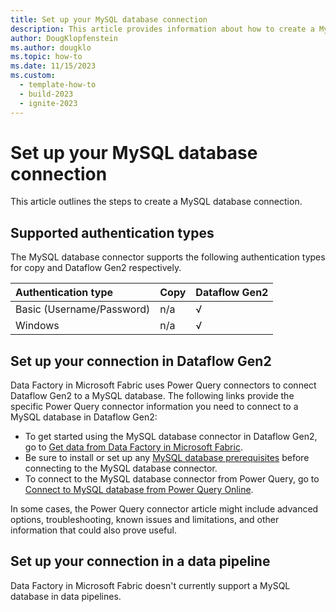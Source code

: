 ```yaml
---
title: Set up your MySQL database connection
description: This article provides information about how to create a MySQL database connection in Microsoft Fabric.
author: DougKlopfenstein
ms.author: dougklo
ms.topic: how-to
ms.date: 11/15/2023
ms.custom:
  - template-how-to
  - build-2023
  - ignite-2023
---
```


# Set up your MySQL database connection

This article outlines the steps to create a MySQL database connection.


## Supported authentication types

The MySQL database connector supports the following authentication types for copy and Dataflow Gen2 respectively.  

|Authentication type |Copy |Dataflow Gen2 |
|:---|:---|:---|
|Basic (Username/Password)| n/a | √ |
|Windows| n/a | √ |

## Set up your connection in Dataflow Gen2

Data Factory in Microsoft Fabric uses Power Query connectors to connect Dataflow Gen2 to a MySQL database. The following links provide the specific Power Query connector information you need to connect to a MySQL database in Dataflow Gen2:

- To get started using the MySQL database connector in Dataflow Gen2, go to [Get data from Data Factory in Microsoft Fabric](/power-query/where-to-get-data#get-data-from-data-factory-in-microsoft-fabric-preview).
- Be sure to install or set up any [MySQL database prerequisites](/power-query/connectors/mysql-database#prerequisites) before connecting to the MySQL database connector.
- To connect to the MySQL database connector from Power Query, go to [Connect to MySQL database from Power Query Online](/power-query/connectors/mysql-database#connect-to-mysql-database-from-power-query-online).

In some cases, the Power Query connector article might include advanced options, troubleshooting, known issues and limitations, and other information that could also prove useful.

## Set up your connection in a data pipeline

Data Factory in Microsoft Fabric doesn't currently support a MySQL database in data pipelines.
